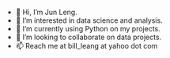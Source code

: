 - 👋 Hi, I’m Jun Leng.
- 👀 I’m interested in data science and analysis.
- 🌱 I’m currently using Python on my projects.
- 💞️ I’m looking to collaborate on data projects.
- 📫 Reach me at bill_leang at yahoo dot com 

<!---
bill-leang/bill-leang is a ✨ special ✨ repository because its `README.md` (this file) appears on your GitHub profile.
You can click the Preview link to take a look at your changes.
--->

